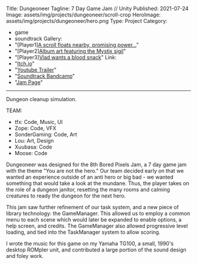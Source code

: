 ﻿Title: Dungeoneer
Tagline:  7 Day Game Jam // Unity
Published: 2021-07-24
Image: assets/img/projects/dungeoneer/scroll-crop
HeroImage: assets/img/projects/dungeoneer/hero.png
Type: Project
Category: 
  - game
  - soundtrack
Gallery:
  - "[Player1][A scroll floats nearby, promising power...](assets/img/projects/dungeoneer/scroll)"
  - "[Player2][Album art featuring the Mystix sigil](assets/img/projects/dungeoneer/dungeoneer2.png)"
  - "[Player3][Vlad wants a blood snack](assets/img/projects/dungeoneer/vlad1)"
Link:
  - "[Itch.io](https://saltmonger.itch.io/dungeoneer)"
  - "[Youtube Trailer](https://youtu.be/o_lmlnmiF38)"
  -  "[Soundtrack Bandcamp](https://seawaves.bandcamp.com/album/dungeoneer-ost)"
  - "[Jam Page](https://itch.io/jam/bored-pixels-jam-8)"
---
Dungeon cleanup simulation.

TEAM:
- tfx: Code, Music, UI
- Zope: Code, VFX
- SonderGaming: Code, Art
- Lou: Art, Design 
- Xuubasa: Code
- Moose: Code

Dungeoneer was designed for the 8th Bored Pixels Jam, a 7 day game jam with the theme "You are not the hero."  Our team decided early on that we wanted an experience outside of an anti hero or big bad - we wanted something that would take a look at the mundane.  Thus, the player takes on the role of a dungeon janitor, resetting the many rooms and calming creatures to ready the dungeon for the next hero.  

This jam saw further refinement of our task system, and a new piece of library technology: the GameManager.  This allowed us to employ a common menu to each scene which would later be expanded to enable options, a help screen, and credits.  The GameManager also allowed progressive level loading, and tied into the TaskManager system to allow scoring.

I wrote the music for this game on my Yamaha TG100, a small, 1990's desktop ROMpler unit, and contributed a large portion of the sound design and foley work.